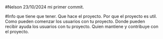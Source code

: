 #Nelson 23/10/2024
mi primer commit.

#Info que tiene que tener. 
Que hace el proyecto. 
Por que el proyecto es util.
Como pueden comenzar los usuarios con tu proyecto.
Donde pueden recibir ayuda los usuarios con tu proyecto. 
Quien mantiene y contribuye con el proyecto.
